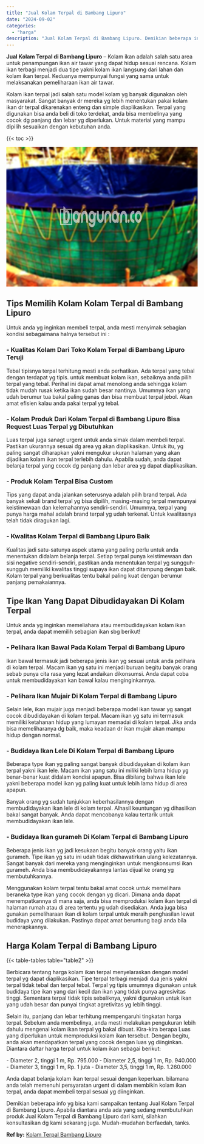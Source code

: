 ```yaml
---
title: "Jual Kolam Terpal di Bambang Lipuro"
date: "2024-09-02"
categories: 
  - "harga"
description: "Jual Kolam Terpal di Bambang Lipuro. Demikian beberapa info yg bisa kami sampaikan tentang Jual Kolam Terpal di Bambang Lipuro. Apabila diantara anda ada yan..."
---
```


**Jual Kolam Terpal di Bambang Lipuro** – Kolam ikan adalah salah satu area untuk penampungan ikan air tawar yang dapat hidup sesuai rencana. Kolam ikan terbagi menjadi dua tipe yakni kolam ikan langsung dari lahan dan kolam ikan terpal. Keduanya mempunyai fungsi yang sama untuk melaksanakan pemeliharaan ikan air tawar.

Kolam ikan terpal jadi salah satu model kolam yg banyak digunakan oleh masyarakat. Sangat banyak dr mereka yg lebih menentukan pakai kolam ikan dr terpal dikarenakan enteng dan simple diaplikasikan. Terpal yang digunakan bisa anda beli di toko terdekat, anda bisa membelinya yang cocok dg panjang dan lebar yg diperlukan. Untuk material yang mampu dipilih sesuaikan dengan kebutuhan anda.

{{< toc >}}

![Jual Kolam Terpal di Bambang Lipuro](/images/jual-kolam-terpal-58.png)

## Tips Memilih Kolam Kolam Terpal di Bambang Lipuro

Untuk anda yg inginkan membeli terpal, anda mesti menyimak sebagian kondisi sebagaimana halnya tersebut ini :

### \- Kualitas Kolam Dari Toko Kolam Terpal di Bambang Lipuro Teruji

Tebal tipisnya terpal terhitung mesti anda perhatikan. Ada terpal yang tebal dengan terdapat yg tipis. untuk membuat kolam ikan, sebaiknya anda pilih terpal yang tebal. Perihal ini dapat amat menolong anda sehingga kolam tidak mudah rusak ketika ikan sudah besar nantinya. Umumnya ikan yang udah berumur tua bakal paling ganas dan bisa membuat terpal jebol. Akan amat efisien kalau anda pakai terpal yg tebal.

### \- Kolam Produk Dari Kolam Terpal di Bambang Lipuro Bisa Request Luas Terpal yg Dibutuhkan

Luas terpal juga sanagt urgent untuk anda simak dalam membeli terpal. Pastikan ukurannya sesuai dg area yg akan diaplikasikan. Untuk itu, yg paling sangat diharapkan yakni mengukur ukuran halaman yang akan dijadikan kolam ikan terpal terlebih dahulu. Apabila sudah, anda dapat belanja terpal yang cocok dg panjang dan lebar area yg dapat diaplikasikan.

### \- Produk Kolam Terpal Bisa Custom

Tips yang dapat anda jalankan seterusnya adalah pilih brand terpal. Ada banyak sekali brand terpal yg bisa dipilih, masing-masing terpal mempunyai keistimewaan dan kelemahannya sendiri-sendiri. Umumnya, terpal yang punya harga mahal adalah brand terpal yg udah terkenal. Untuk kwalitasnya telah tidak diragukan lagi.

### \- Kwalitas Kolam Terpal di Bambang Lipuro Baik

Kualitas jadi satu-satunya aspek utama yang paling perlu untuk anda menentukan didalam belanja terpal. Setiap terpal punya keistimewaan dan sisi negative sendiri-sendiri, pastikan anda menentukan terpal yg sungguh-sungguh memiliki kwalitas tinggi supaya ikan dapat ditampung dengan baik. Kolam terpal yang berkualitas tentu bakal paling kuat dengan berumur panjang pemakaiannya.

## Tipe Ikan Yang Dapat Dibudidayakan Di Kolam Terpal

Untuk anda yg inginkan memeliahara atau membudidayakan kolam ikan terpal, anda dapat memilih sebagian ikan sbg berikut!

### \- Pelihara Ikan Bawal Pada Kolam Terpal di Bambang Lipuro

Ikan bawal termasuk jadi beberapa jenis ikan yg sesuai untuk anda pelihara di kolam terpal. Macam ikan yg satu ini menjadi buruan begitu banyak orang sebab punya cita rasa yang lezat andaikan dikonsumsi. Anda dapat coba untuk membudidayakan kan bawal kalau menginginkannya.

### \- Pelihara Ikan Mujair Di Kolam Terpal di Bambang Lipuro

Selain lele, ikan mujair juga menjadi beberapa model ikan tawar yg sangat cocok dibudidayakan di kolam terpal. Macam ikan yg satu ini termasuk memiliki ketahanan hidup yang lumayan memadai di kolam terpal. Jika anda bisa memeliharanya dg baik, maka keadaan dr ikan mujair akan mampu hidup dengan normal.

### \- Budidaya Ikan Lele Di Kolam Terpal di Bambang Lipuro

Beberapa type ikan yg paling sangat banyak dibudidayakan di kolam ikan terpal yakni ikan lele. Macam ikan yang satu ini miliki lebih lama hidup yg benar-benar kuat didalam kondisi apapun. Bisa dibilang bahwa ikan lele yakni beberapa model ikan yg paling kuat untuk lebih lama hidup di area apapun.

Banyak orang yg sudah tunjukkan keberhasilannya dengan membudidayakan ikan lele di kolam terpal. Alhasil keuntungan yg dihasilkan bakal sangat banyak. Anda dapat mencobanya kalau tertarik untuk membudidayakan ikan lele.

### \- Budidaya Ikan gurameh Di Kolam Terpal di Bambang Lipuro

Beberapa jenis ikan yg jadi kesukaan begitu banyak orang yaitu ikan gurameh. Tipe ikan yg satu ini udah tidak dikhawatirkan ulang kelezatannya. Sangat banyak dari mereka yang menginginkan untuk mengkonsumsi ikan gurameh. Anda bisa membudidayakannya lantas dijual ke orang yg membutuhkannya.

Menggunakan kolam terpal tentu bakal amat cocok untuk memelihara beraneka type ikan yang cocok dengan yg dicari. Dimana anda dapat menempatkannya di mana saja, anda bisa memproduksi kolam ikan terpal di halaman rumah atau di area tertentu yg udah disediakan. Anda juga bisa gunakan pemeliharaan ikan di kolam terpal untuk meraih penghasilan lewat budidaya yang dilakukan. Pastinya dapat amat beruntung bagi anda bila menerapkannya.

## Harga Kolam Terpal di Bambang Lipuro

{{< table-tables table="table2" >}}

Berbicara tentang harga kolam ikan terpal menyelaraskan dengan model terpal yg dapat diaplikasikan. Tipe terpal terbagi menjadi dua jenis yakni terpal tidak tebal dan terpal tebal. Terpal yg tipis umumnya digunakan untuk budidaya tipe ikan yang dari kecil dan ikan yang tidak punya agresivitas tinggi. Sementara terpal tidak tipis sebaliknya, yakni digunakan untuk ikan yang udah besar dan punyai tingkat agretivitas yg lebih tinggi.

Selain itu, panjang dan lebar terhitung mempengaruhi tingkatan harga terpal. Sebelum anda membelinya, anda mesti melakukan pengukuran lebih dahulu mengenai kolam ikan terpal yg bakal dibuat. Kira-kira berapa Luas yang diperlukan untuk memproduksi kolam ikan tersebut. Dengan begitu, anda akan mendapatkan terpal yang cocok dengan luas yg diinginkan. Diantara daftar harga terpal untuk kolam ikan sebagai berikut:

\- Diameter 2, tinggi 1 m, Rp. 795.000 - Diameter 2,5, tinggi 1 m, Rp. 940.000 - Diameter 3, tinggi 1 m, Rp. 1 juta - Diameter 3,5, tinggi 1 m, Rp. 1.260.000

Anda dapat belanja kolam ikan terpal sesuai dengan keperluan. bilamana anda telah memenuhi persyaratan urgent di dalam membikin kolam ikan terpal, anda dapat membeli terpal sesuai yg diinginkan.

Demikian beberapa info yg bisa kami sampaikan tentang Jual Kolam Terpal di Bambang Lipuro. Apabila diantara anda ada yang sedang membutuhkan produk Jual Kolam Terpal di Bambang Lipuro dari kami, silahkan konsultasikan dg kami sekarang juga. Mudah-mudahan berfaedah, tanks.

**Ref by:** [Kolam Terpal Bambang Lipuro](https://id.wikipedia.org/wiki/Kolam)
